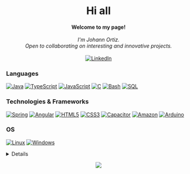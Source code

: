 <h1 align="center">Hi all</h1>

<p align="center">
    <b>Welcome to my page!</b><br><br>
    <i>
        I'm Johann Ortiz.<br>
        Open to collaborating on interesting and innovative projects.<br>
    </i>
    <br>
    <a href="https://www.linkedin.com/in/johannrop">
        <img src="https://img.shields.io/badge/LinkedIn-blue?style=flat-square&logo=linkedin" alt="LinkedIn">
    </a>
  
  
</p>

### Languages
[![Java](https://img.shields.io/badge/java-black?style=for-the-badge&logo=openjdk)](https://github.com/johannrop)
[![TypeScript](https://img.shields.io/badge/typescript-black?style=for-the-badge&logo=typescript)](https://github.com/johannrop)
[![JavaScript](https://img.shields.io/badge/javascript-black?style=for-the-badge&logo=javascript)](https://github.com/johannrop)
[![C](https://img.shields.io/badge/c-black?style=for-the-badge&logo=c)](https://github.com/johannrop)
[![Bash](https://img.shields.io/badge/bash-black?style=for-the-badge&logo=gnu-bash&logoColor=white)](https://github.com/johannrop)
[![SQL](https://img.shields.io/badge/sql-black?style=for-the-badge&logo=mysql)](https://github.com/johannrop)


### Technologies & Frameworks
[![Spring](https://img.shields.io/badge/spring-black?style=for-the-badge&logo=spring)](https://github.com/johannrop)
[![Angular](https://img.shields.io/badge/angular-black?style=for-the-badge&logo=angular)](https://github.com/johannrop)
[![HTML5](https://img.shields.io/badge/html5-black?style=for-the-badge&logo=html5)](https://hub.docker.com/u/johannrop)
[![CSS3](https://img.shields.io/badge/css3-black?style=for-the-badge&logo=css3)](https://hub.docker.com/u/johannrop)
[![Capacitor](https://img.shields.io/badge/capacitor-black?style=for-the-badge&logo=Capacitor)](https://hub.docker.com/u/johannrop)
[![Amazon](https://img.shields.io/badge/amazon%20ec2-black?style=for-the-badge&logo=amazonaws)](https://hub.docker.com/u/johannrop)
[![Arduino](https://img.shields.io/badge/Arduino-black?style=for-the-badge&logo=Arduino)](https://hub.docker.com/u/johannrop)


### OS
[![Linux](https://img.shields.io/badge/linux-black?style=for-the-badge&logo=Linux)](https://github.com/johannrop)
[![Windows](https://img.shields.io/badge/Windows-black?style=for-the-badge&logo=Windows)](https://github.com/johannrop)

<details>
<p align="center">
  <a href="https://github.com/johannrop">
    <img src="http://github-profile-summary-cards.vercel.app/api/cards/profile-details?username=johannrop&theme=transparent" />
  </a>
  <a href="https://github.com/johannrop">
    <img src="https://github-readme-streak-stats.herokuapp.com/?user=johannrop&hide_border=true&card_width=338&theme=transparent" />
  </a>
  <a href="https://github.com/johannrop">
    <img src="http://github-profile-summary-cards.vercel.app/api/cards/stats?username=johannrop&theme=transparent" />
  </a>
  <a href="https://github.com/johannrop">
    <img src="https://github-readme-stats.vercel.app/api/top-langs/?username=johannrop&langs_count=10&exclude_repo=&hide=jupyter%20notebook,vim%20script,cmake,makefile,batchfile,emacs%20lisp,css,html&layout=default&card_width=699&hide_border=true&theme=transparent" />
  </a>
</p>
</details>


<p align="center">
  <a href="https://github.com/wervlad">
    <img src="https://komarev.com/ghpvc/?username=johannrop&color=blue&style=flat)" />
  </a>
</p>



